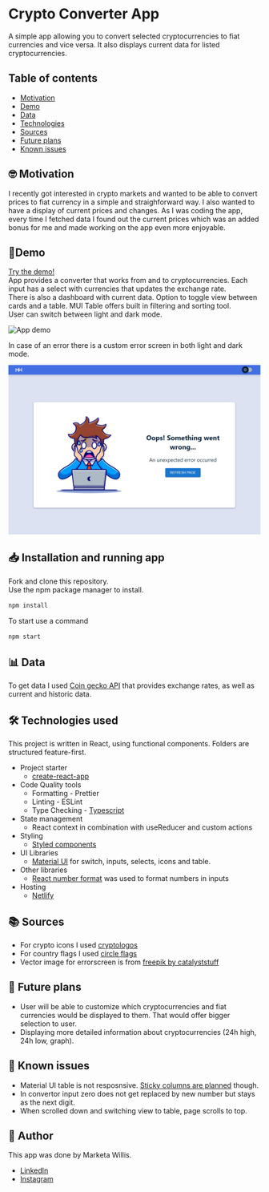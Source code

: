 # Crypto Converter App

A simple app allowing you to convert selected cryptocurrencies to fiat currencies and vice versa. It also displays current data for listed cryptocurrencies.

## Table of contents
* [Motivation](#motivation)    
* [Demo](#demo)
* [Data](#data)
* [Technologies](#technologies)
* [Sources](#sources)
* [Future plans](#future)
* [Known issues](#issues)

<a id="motivation"></a>
## 🤓 Motivation

I recently got interested in crypto markets and wanted to be able to convert prices to fiat currency in a simple and straighforward way. I also wanted to have a display of current prices and changes. As I was coding the app, every time I fetched data I found out the current prices which was an added bonus for me and made working on the app even more enjoyable. 

<a id="demo"></a>
## 👀Demo

[Try the demo!](https://crypto-converter-mw.netlify.app/)     
App provides a converter that works from and to cryptocurrencies. Each input has a select with currencies that updates the exchange rate.      
There is also a dashboard with current data. Option to toggle view between cards and a table. MUI Table offers built in filtering and sorting tool.     
User can switch between light and dark mode.     

![App demo](./readMeImages/demo.gif)

In case of an error there is a custom error screen in both light and dark mode. 

<img src="./readMeImages/errorscreen.jpg" />

<a id="installation"></a>
## 📥 Installation and running app

Fork and clone this repository.    
Use the npm package manager to install.

```bash
npm install
```

To start use a command

```bash
npm start
```
<a id="data"></a>
## 📊 Data 

To get data I used [Coin gecko API](https://www.coingecko.com/en/api/documentation) that provides exchange rates, as well as current and historic data. 

<a id="technologies"></a>
## 🛠 Technologies used

This project is written in React, using functional components. Folders are structured feature-first.

- Project starter 
  - [create-react-app](https://github.com/facebook/create-react-app)
- Code Quality tools 
  - Formatting - Prettier
  - Linting - ESLint
  - Type Checking - [Typescript](https://www.typescriptlang.org/)
- State management 
  - React context in combination with useReducer and custom actions
- Styling
  - [Styled components](https://styled-components.com/)
- UI Libraries 
  - [Material UI](https://mui.com/getting-started/usage/) for switch, inputs, selects, icons and table.
- Other libraries
  - [React number format](https://www.npmjs.com/package/react-number-format) was used to format numbers in inputs 
- Hosting
   - [Netlify](https://www.netlify.com/)   
   
<a id="sources"></a>
## 📚 Sources 
- For crypto icons I used [cryptologos](https://cryptologos.cc/)
- For country flags I used [circle flags](https://hatscripts.github.io/circle-flags/)
- Vector image for errorscreen is from [freepik by catalyststuff](https://www.freepik.com/catalyststuff)

<a id="future"></a>
## 🌅 Future plans

- User will be able to customize which cryptocurrencies and fiat currencies would be displayed to them. That would offer bigger selection to user.
- Displaying more detailed information about cryptocurrencies (24h high, 24h low, graph).

<a id="issues"></a>
## 🐞 Known issues

- Material UI table is not resposnsive. [Sticky columns are planned](https://mui.com/components/data-grid/columns/#column-pinning) though.
- In convertor input zero does not get replaced by new number but stays as the next digit.
- When scrolled down and switching view to table, page scrolls to top.

## 👾 Author 
This app was done by Marketa Willis. 
* [LinkedIn](https://www.linkedin.com/in/marketa-willis-2b322b173/)
* [Instagram](https://www.instagram.com/marky.programuje/)

